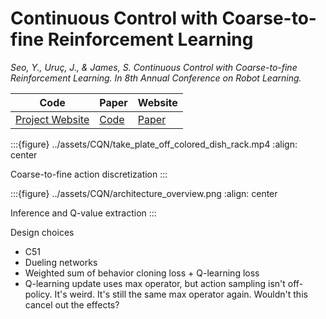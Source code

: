 
# Continuous Control with Coarse-to-fine Reinforcement Learning 


*Seo, Y., Uruç, J., & James, S. Continuous Control with Coarse-to-fine Reinforcement Learning. In 8th Annual Conference on Robot Learning.*


|    Code     | Paper       | Website     |
|-------------|-------------|-------------|
|[Project Website](https://younggyo.me/cqn/) | [Code](https://github.com/younggyoseo/CQN/tree/master) | [Paper](https://arxiv.org/pdf/2407.07787) |


:::{figure} ../assets/CQN/take_plate_off_colored_dish_rack.mp4
:align: center

Coarse-to-fine action discretization
:::

:::{figure} ../assets/CQN/architecture_overview.png
:align: center

Inference and Q-value extraction 
:::



Design choices
- C51
- Dueling networks
- Weighted sum of behavior cloning loss + Q-learning loss
- Q-learning update uses max operator, but action sampling isn't off-policy. It's weird. It's still the same max operator again. Wouldn't this cancel out the effects?